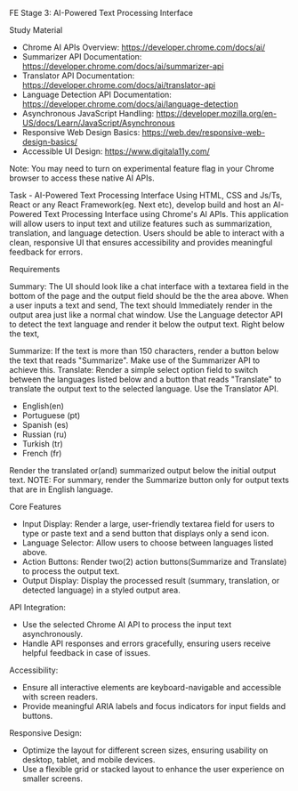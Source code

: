FE Stage 3: AI-Powered Text Processing Interface

Study Material
- Chrome AI APIs Overview: https://developer.chrome.com/docs/ai/
- Summarizer API Documentation: https://developer.chrome.com/docs/ai/summarizer-api
- Translator API Documentation: https://developer.chrome.com/docs/ai/translator-api
- Language Detection API Documentation: https://developer.chrome.com/docs/ai/language-detection
- Asynchronous JavaScript Handling: https://developer.mozilla.org/en-US/docs/Learn/JavaScript/Asynchronous
- Responsive Web Design Basics: https://web.dev/responsive-web-design-basics/
- Accessible UI Design: https://www.digitala11y.com/

Note: You may need to turn on experimental feature flag in your Chrome browser to access these native AI APIs.

Task - AI-Powered Text Processing Interface
Using HTML, CSS and Js/Ts, React or any React Framework(eg. Next etc), develop build and host an AI-Powered Text Processing Interface using Chrome's AI APIs. This application will allow users to input text and utilize features such as summarization, translation, and language detection. Users should be able to interact with a clean, responsive UI that ensures accessibility and provides meaningful feedback for errors.

Requirements

Summary:
The UI should look like a chat interface with a textarea field in the bottom of the page and the output field should be the the area above.
When a user inputs a text and send, The text should Immediately render in the output area just like a normal chat window.
Use the Language detector API to detect the text language and render it below the output text.
Right below the text,

Summarize: If the text is more than 150 characters, render a button below the text that reads "Summarize". Make use of the Summarizer API to achieve this.
Translate: Render a simple select option field to switch between the languages listed below and a button that reads "Translate" to  translate the output text to the selected language. Use the Translator API.
- English(en)
- Portuguese (pt)
- Spanish (es)
- Russian (ru)
- Turkish (tr)
- French (fr)

Render the translated or(and) summarized output below the initial output text.
NOTE: For summary, render the Summarize button only for output texts that are in English language.

Core Features
- Input Display:  Render a large, user-friendly textarea field for users to type or paste text and a send button that displays only a send icon.
- Language Selector:  Allow users to choose between languages listed above.
- Action Buttons:  Render two(2) action buttons(Summarize and Translate) to process the output text.
- Output Display:  Display the processed result (summary, translation, or detected language) in a styled output area.

API Integration:
- Use the selected Chrome AI API to process the input text asynchronously.
- Handle API responses and errors gracefully, ensuring users receive helpful feedback in case of issues.

Accessibility:
- Ensure all interactive elements are keyboard-navigable and accessible with screen readers.
- Provide meaningful ARIA labels and focus indicators for input fields and buttons.

Responsive Design:
- Optimize the layout for different screen sizes, ensuring usability on desktop, tablet, and mobile devices.
- Use a flexible grid or stacked layout to enhance the user experience on smaller screens.

